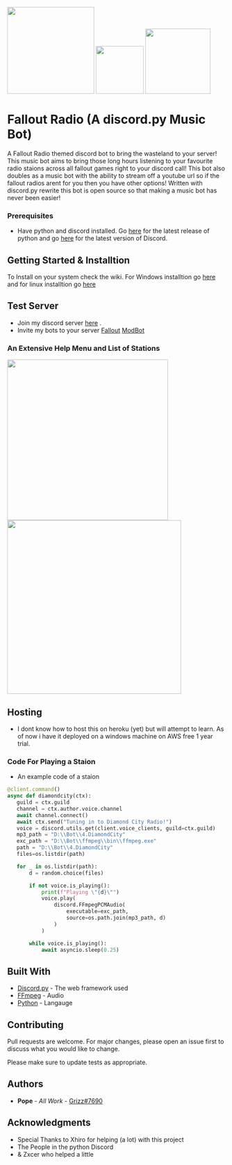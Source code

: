<p float="left">
  <img src="https://img.shields.io/pypi/pyversions/Discord.py?style=flat-square" width="200" />
   <img src="https://img.shields.io/discord/794542794428383272?style=flat-square" width="110" /> 
  <img src="https://img.shields.io/badge/Discord.py-Rewrite-blue?style=flat-square" width="150" /> 
</p>

# Fallout Radio (A discord.py Music Bot)

A Fallout Radio themed discord bot to bring the wasteland to your server! This music bot aims to bring those long hours listening to your favourite radio staions across all fallout games right to your discord call! This bot also doubles as a music bot with the ability to stream off a youtube url so if the fallout radios arent for you then you have other options! Written with discord.py rewrite this bot is open source so that making a music bot has never been easier!

### Prerequisites

- Have python and discord installed. Go [here](https://www.python.org/downloads/) for the latest release of python and go [here](https://discord.com/download) for the latest version of Discord.

## Getting Started & Installtion

To Install on your system check the wiki. For Windows installtion go [here](https://github.com/POPE44/FalloutRadio/wiki/Windows-Installation) and for linux installtion go [here](https://github.com/POPE44/FalloutRadio/wiki/Linux-Installation)

## Test Server

- Join my discord server [here](https://discord.gg/qr4pyDB8cv) .
- Invite my bots to your server [Fallout](https://discord.com/api/oauth2/authorize?client_id=770963714387214337&permissions=7409409&scope=bot) [ModBot](http://bit.ly/383IjtK)


### An Extensive Help Menu and List of Stations

<p float="left">
  <img src="https://i.ibb.co/jhb9VTY/Capture1.png" width="370" />
  <img src="https://i.ibb.co/ZXyTzyH/Capture2.png" width="400" /> 
</p>


## Hosting

- I dont know how to host this on heroku (yet) but will attempt to learn. As of now i have it deployed on a windows machine on AWS free 1 year trial.

### Code For Playing a Staion

- An example code of a staion
 
 ```python 
@client.command()
async def diamondcity(ctx):
    guild = ctx.guild
    channel = ctx.author.voice.channel
    await channel.connect()
    await ctx.send("Tuning in to Diamond City Radio!")
    voice = discord.utils.get(client.voice_clients, guild=ctx.guild)
    mp3_path = "D:\\Bot\\4.DiamondCity"
    exc_path = "D:\\Bot\\ffmpeg\\bin\\ffmpeg.exe"
    path = "D:\\Bot\\4.DiamondCity"
    files=os.listdir(path)

    for _ in os.listdir(path):
        d = random.choice(files)

        if not voice.is_playing():
            print(f"Playing \"{d}\"")
            voice.play(
                discord.FFmpegPCMAudio(
                    executable=exc_path,
                    source=os.path.join(mp3_path, d)
                )
            )

        while voice.is_playing():
            await asyncio.sleep(0.25)
```


## Built With

* [Discord.py](https://discordpy.readthedocs.io/en/latest/) - The web framework used 
* [FFmpeg](https://ffmpeg.org/) - Audio
* [Python](phttps://www.python.org/) - Langauge

## Contributing
Pull requests are welcome. For major changes, please open an issue first to discuss what you would like to change.

Please make sure to update tests as appropriate.

## Authors

* **Pope** - *All Work* - [Grizz#7690](https://discord.gg/qr4pyDB8cv)


## Acknowledgments

- Special Thanks to Xhiro for helping (a lot) with this project
- The People in the python Discord
- & Zxcer who helped a little
